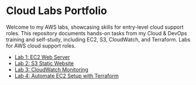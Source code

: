 # Cloud Labs Portfolio
Welcome to my AWS labs, showcasing skills for entry-level cloud support roles. This repository documents hands-on tasks from my Cloud & DevOps training and self-study, including EC2, S3, CloudWatch, and Terraform.
Labs for AWS cloud support roles.
- [Lab 1: EC2 Web Server](lab1-ec2/ec2-web-server.md)
- [Lab 2: S3 Static Website](s3-static-website.md)
- [Lab 3: CloudWatch Monitoring](cloudwatch-monitoring.md)
- [Lab 4: Automate EC2 Setup with Terraform](terraform-ec2.md)

